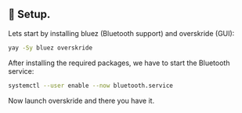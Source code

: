 ## 🔧 Setup.

Lets start by installing bluez (Bluetooth support) and overskride (GUI):

```bash
yay -Sy bluez overskride
```

After installing the required packages, we have to start the Bluetooth service:

```bash
systemctl --user enable --now bluetooth.service
```

Now launch overskride and there you have it.

